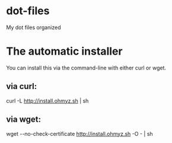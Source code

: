 dot-files
=========

My dot files organized

The automatic installer
=======================

You can install this via the command-line with either curl or wget.

via curl:
---------

curl -L http://install.ohmyz.sh | sh

via wget:
--------

wget --no-check-certificate http://install.ohmyz.sh -O - | sh
